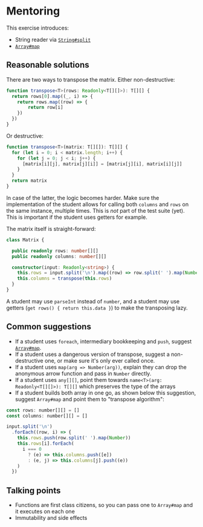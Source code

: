 # Mentoring

This exercise introduces:
- String reader via [`String#split`](https://developer.mozilla.org/en-US/docs/Web/JavaScript/Reference/Global_Objects/String/split)
- [`Array#map`](https://developer.mozilla.org/en-US/docs/Web/JavaScript/Reference/Global_Objects/Array/map)

## Reasonable solutions

There are two ways to transpose the matrix. Either non-destructive:

```typescript
function transpose<T>(rows: Readonly<T[][]>): T[][] {
  return rows[0].map((_, i) => {
    return rows.map((row) => {
        return row[i]
    })
  })
}
```

Or destructive:

```typescript
function transpose<T>(matrix: T[][]): T[][] {
  for (let i = 0; i < matrix.length; i++) {
    for (let j = 0; j < i; j++) {
      [matrix[i][j], matrix[j][i]] = [matrix[j][i], matrix[i][j]]
    }
  }
  return matrix
}
```

In case of the latter, the logic becomes harder. Make sure the implementation of
the student allows for calling both `columns` and `rows` on the same instance,
multiple times. This is _not_ part of the test suite (yet). This is important if
the student uses getters for example.

The matrix itself is straight-forward:

```typescript
class Matrix {

  public readonly rows: number[][]
  public readonly columns: number[][]

  constructor(input: Readonly<string>) {
    this.rows = input.split('\n').map((row) => row.split(' ').map(Number))
    this.columns = transpose(this.rows)
  }
}
```

A student may use `parseInt` instead of `number`, and a student may use getters
(`get rows() { return this.data }`) to make the transposing lazy.

## Common suggestions
- If a student uses `foreach`, intermediary bookkeeping and `push`, suggest [`Array#map`](https://developer.mozilla.org/en-US/docs/Web/JavaScript/Reference/Global_Objects/Array/map).
- If a student uses a dangerous version of transpose, suggest a non-destructive one, or make sure it's only ever called once.
- If a student uses `map(arg => Number(arg))`, explain they can drop the anonymous arrow function and pass in `Number` directly.
- If a student uses `any[][]`, point them towards `name<T>(arg: Readonly<T[][]>): T[][]` which preserves the type of the arrays
- If a student builds both array in one go, as shown below this suggestion, suggest `Array#map` and point them to "transpose algorithm":

```javascript
const rows: number[][] = []
const columns: number[][] = []

input.split('\n')
  .forEach((row, i) => {
    this.rows.push(row.split(' ').map(Number))
    this.rows[i].forEach(
      i === 0
        ? (e) => this.columns.push([e])
        : (e, j) => this.columns[j].push((e))
    )
  })
```

## Talking points
- Functions are first class citizens, so you can pass one to `Array#map` and it executes on each one
- Immutability and side effects
